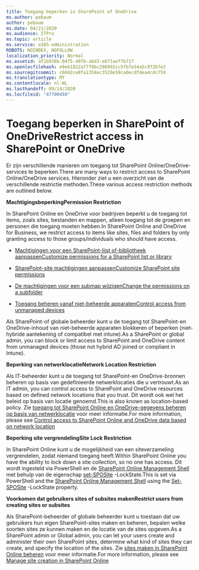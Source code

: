 ```yaml
---
title: Toegang beperken in SharePoint of OneDrive
ms.author: pebaum
author: pebaum
ms.date: 04/21/2020
ms.audience: ITPro
ms.topic: article
ms.service: o365-administration
ROBOTS: NOINDEX, NOFOLLOW
localization_priority: Normal
ms.assetid: af1b936b-0475-497b-a6d3-e671aef7b717
ms.openlocfilehash: e9eb1822a7770bc206992cc5fb7e54a5c972b7e2
ms.sourcegitcommit: c6692ce0fa1358ec3529e59ca0ecdfdea4cdc759
ms.translationtype: MT
ms.contentlocale: nl-NL
ms.lasthandoff: 09/14/2020
ms.locfileid: "47700450"
---
```

# <a name="restrict-access-in-sharepoint-or-onedrive"></a><span data-ttu-id="bb265-102">Toegang beperken in SharePoint of OneDrive</span><span class="sxs-lookup"><span data-stu-id="bb265-102">Restrict access in SharePoint or OneDrive</span></span>

<span data-ttu-id="bb265-103">Er zijn verschillende manieren om toegang tot SharePoint Online/OneDrive-services te beperken.</span><span class="sxs-lookup"><span data-stu-id="bb265-103">There are many ways to restrict access to SharePoint Online/OneDrive services.</span></span> <span data-ttu-id="bb265-104">Hieronder ziet u een overzicht van de verschillende restrictie methoden.</span><span class="sxs-lookup"><span data-stu-id="bb265-104">These various access restriction methods are outlined below.</span></span> 

<span data-ttu-id="bb265-105">**Machtigingsbeperking**</span><span class="sxs-lookup"><span data-stu-id="bb265-105">**Permission Restriction**</span></span>

<span data-ttu-id="bb265-106">In SharePoint Online en OneDrive voor bedrijven beperkt u de toegang tot items, zoals sites, bestanden en mappen, alleen toegang tot de groepen en personen die toegang moeten hebben.</span><span class="sxs-lookup"><span data-stu-id="bb265-106">In SharePoint Online and OneDrive for Business, we restrict access to items like sites, files and folders by only granting access to those groups/individuals who should have access.</span></span>

- [<span data-ttu-id="bb265-107">Machtigingen voor een SharePoint-lijst of-bibliotheek aanpassen</span><span class="sxs-lookup"><span data-stu-id="bb265-107">Customize permissions for a SharePoint list or library</span></span>](https://support.office.com/article/Customize-permissions-for-a-SharePoint-list-or-library-02d770f3-59eb-4910-a608-5f84cc297782)

- [<span data-ttu-id="bb265-108">SharePoint-site machtigingen aanpassen</span><span class="sxs-lookup"><span data-stu-id="bb265-108">Customize SharePoint site permissions</span></span>](https://docs.microsoft.com/sharepoint/customize-sharepoint-site-permissions)

- [<span data-ttu-id="bb265-109">De machtigingen voor een submap wijzigen</span><span class="sxs-lookup"><span data-stu-id="bb265-109">Change the permissions on a subfolder</span></span>](https://support.office.com/article/Change-the-permissions-on-a-subfolder-5427BD7C-F20A-4F75-8CF2-5359DD45A1A6)

- [<span data-ttu-id="bb265-110">Toegang beheren vanaf niet-beheerde apparaten</span><span class="sxs-lookup"><span data-stu-id="bb265-110">Control access from unmanaged devices</span></span>](https://docs.microsoft.com/sharepoint/control-access-from-unmanaged-devices)

<span data-ttu-id="bb265-111">Als SharePoint-of globale beheerder kunt u de toegang tot SharePoint-en OneDrive-inhoud van niet-beheerde apparaten blokkeren of beperken (niet-hybride aantekening of compatibel met intune).</span><span class="sxs-lookup"><span data-stu-id="bb265-111">As a SharePoint or global admin, you can block or limit access to SharePoint and OneDrive content from unmanaged devices (those not hybrid AD joined or compliant in Intune).</span></span>

<span data-ttu-id="bb265-112">**Beperking van netwerklocatie**</span><span class="sxs-lookup"><span data-stu-id="bb265-112">**Network Location Restriction**</span></span>

<span data-ttu-id="bb265-113">Als IT-beheerder kunt u de toegang tot SharePoint-en OneDrive-bronnen beheren op basis van gedefinieerde netwerklocaties die u vertrouwt.</span><span class="sxs-lookup"><span data-stu-id="bb265-113">As an IT admin, you can control access to SharePoint and OneDrive resources based on defined network locations that you trust.</span></span> <span data-ttu-id="bb265-114">Dit wordt ook wel het beleid op basis van locatie genoemd.</span><span class="sxs-lookup"><span data-stu-id="bb265-114">This is also known as location-based policy.</span></span> <span data-ttu-id="bb265-115">Zie [toegang tot SharePoint Online en OneDrive-gegevens beheren op basis van netwerklocatie](https://docs.microsoft.com/sharepoint/control-access-based-on-network-location) voor meer informatie.</span><span class="sxs-lookup"><span data-stu-id="bb265-115">For more information, please see [Control access to SharePoint Online and OneDrive data based on network location](https://docs.microsoft.com/sharepoint/control-access-based-on-network-location)</span></span>

<span data-ttu-id="bb265-116">**Beperking site vergrendeling**</span><span class="sxs-lookup"><span data-stu-id="bb265-116">**Site Lock Restriction**</span></span> 

<span data-ttu-id="bb265-117">In SharePoint Online kunt u de mogelijkheid van een siteverzameling vergrendelen, zodat niemand toegang heeft.</span><span class="sxs-lookup"><span data-stu-id="bb265-117">Within SharePoint Online you have the ability to lock down a site collection, so no one has access.</span></span> <span data-ttu-id="bb265-118">Dit wordt ingesteld via PowerShell en de [SharePoint Online Management Shell](https://docs.microsoft.com/powershell/sharepoint/sharepoint-online/connect-sharepoint-online?view=sharepoint-ps) met behulp van de eigenschap [set-SPOSite](https://docs.microsoft.com/powershell/module/sharepoint-online/set-sposite?view=sharepoint-ps) -LockState.</span><span class="sxs-lookup"><span data-stu-id="bb265-118">This is set via PowerShell and the [SharePoint Online Management Shell](https://docs.microsoft.com/powershell/sharepoint/sharepoint-online/connect-sharepoint-online?view=sharepoint-ps) using the [Set-SPOSite](https://docs.microsoft.com/powershell/module/sharepoint-online/set-sposite?view=sharepoint-ps) -LockState property.</span></span>

<span data-ttu-id="bb265-119">**Voorkomen dat gebruikers sites of subsites maken**</span><span class="sxs-lookup"><span data-stu-id="bb265-119">**Restrict users from creating sites or subsites**</span></span>

<span data-ttu-id="bb265-120">Als SharePoint-beheerder of globale beheerder kunt u toestaan dat uw gebruikers hun eigen SharePoint-sites maken en beheren, bepalen welke soorten sites ze kunnen maken en de locatie van de sites opgeven.</span><span class="sxs-lookup"><span data-stu-id="bb265-120">As a SharePoint admin or Global admin, you can let your users create and administer their own SharePoint sites, determine what kind of sites they can create, and specify the location of the sites.</span></span> <span data-ttu-id="bb265-121">Zie [sites maken in SharePoint Online beheren](https://docs.microsoft.com/sharepoint/manage-site-creation) voor meer informatie.</span><span class="sxs-lookup"><span data-stu-id="bb265-121">For more information, please see [Manage site creation in SharePoint Online](https://docs.microsoft.com/sharepoint/manage-site-creation)</span></span>

